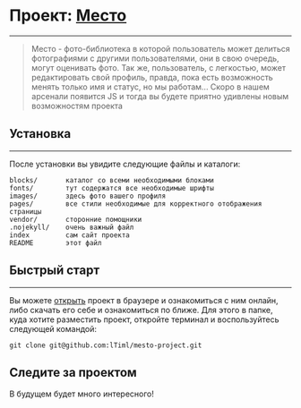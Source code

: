 # Проект: [Место](https://www.figma.com/file/2cn9N9jSkmxD84oJik7xL7/JavaScript.-Sprint-4?node-id=0%3A1)
----
>Место - фото-библиотека в которой пользователь может делиться фотографиями с другими пользователями,
>они в свою очередь, могут оценивать фото. 
>Так же, пользователь, с легкостью, может редактировать свой профиль,
>правда, пока есть возможность менять только имя и статус, но мы работам...
>Скоро в нашем арсенали появится JS и тогда вы будете приятно удивлены новым возможностям проекта

## Установка
----
После установки вы увидите следующие файлы и каталоги:

    blocks/       каталог со всеми необходимыми блоками
    fonts/        тут содержатся все необходимые шрифты
    images/       здесь фото вашего профиля
    pages/        все стили необходимые для корректного отображения страницы
    vendor/       сторонние помощники
    .nojekyll/    очень важный файл
    index         сам сайт проекта
    README        этот файл

## Быстрый старт
------
Вы можете [открыть](https://ltiml.github.io/mesto-project/) проект в браузере и ознакомиться с ним онлайн, либо скачать его себе и ознакомиться по ближе. Для этого в папке, куда хотите разместить проект, откройте терминал и воспользуйтесь следующей командой:

    git clone git@github.com:lTiml/mesto-project.git

## Следите за проектом
В будущем будет много интересного!
